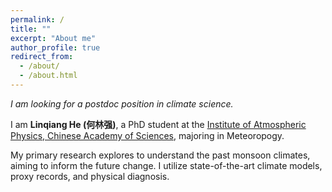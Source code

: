 ```yaml
---
permalink: /
title: ""
excerpt: "About me"
author_profile: true
redirect_from: 
  - /about/
  - /about.html
---
```



*I am looking for a postdoc position in climate science.*

I am **Linqiang He (何林强)**, a PhD student at the [Institute of Atmospheric Physics, Chinese Academy of Sciences](http://english.iap.cas.cn/), majoring in Meteoropogy. 

My primary research explores to understand the past monsoon climates, aiming to inform the future change. I utilize state-of-the-art climate models, proxy records, and physical diagnosis.

<script>
document.write("Last modifid at: "+document.lastModified+"" )
</script>


<!--
<a href="https://info.flagcounter.com/21GO"><img src="https://s01.flagcounter.com/map/21GO/size_s/txt_000000/border_CCCCCC/pageviews_1/viewers_0/flags_0/" alt="Flag Counter" border="0"></a>
-->
